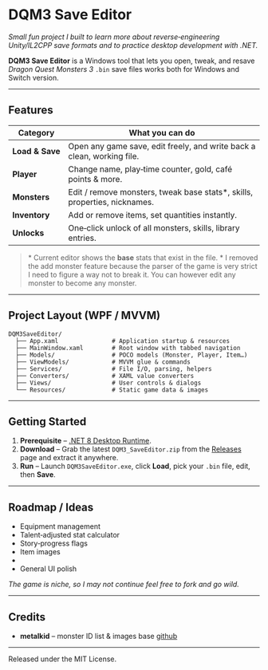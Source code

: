 # DQM3 Save Editor

*Small fun project I built to learn more about reverse‑engineering Unity/IL2CPP save formats and to practice desktop development with .NET.*

**DQM3 Save Editor** is a Windows tool that lets you open, tweak, and resave *Dragon Quest Monsters 3* `.bin` save files works both for Windows and Switch version.

---

## Features

| Category        | What you can do                                                            |
| --------------- | -------------------------------------------------------------------------  |
| **Load & Save** | Open any game save, edit freely, and write back a clean, working file.     |
| **Player**      | Change name, play‑time counter, gold, café points & more.                  |
| **Monsters**    | Edit / remove monsters, tweak base stats\*, skills, properties, nicknames. |
| **Inventory**   | Add or remove items, set quantities instantly.                             |
| **Unlocks**     | One‑click unlock of all monsters, skills, library entries.                 |

> \* Current editor shows the **base** stats that exist in the file.
> \* I removed the add monster feature because the parser of the game is very strict I need to figure a way not to break it. You can however edit any monster to become any monster.

---

## Project Layout (WPF / MVVM)

```
DQM3SaveEditor/
  ├── App.xaml               # Application startup & resources
  ├── MainWindow.xaml        # Root window with tabbed navigation
  ├── Models/                # POCO models (Monster, Player, Item…)
  ├── ViewModels/            # MVVM glue & commands
  ├── Services/              # File I/O, parsing, helpers
  ├── Converters/            # XAML value converters
  ├── Views/                 # User controls & dialogs
  └── Resources/             # Static game data & images
```

---

## Getting Started

1. **Prerequisite** – [.NET 8 Desktop Runtime](https://dotnet.microsoft.com/en-us/download/dotnet/8.0).
2. **Download** – Grab the latest `DQM3_SaveEditor.zip` from the [Releases](../../releases) page and extract it anywhere.
3. **Run** – Launch `DQM3SaveEditor.exe`, click **Load**, pick your `.bin` file, edit, then **Save**.

---

## Roadmap / Ideas

* Equipment management
* Talent‑adjusted stat calculator
* Story‑progress flags
* Item images
* 
* General UI polish

*The game is niche, so I may not continue feel free to fork and go wild.*

---

## Credits

* **metalkid** – monster ID list & images base [github](https://github.com/MetalKid)
  

---

Released under the MIT License.
